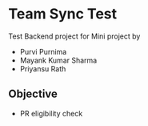 # Team Sync Test

Test Backend project for Mini project by

- Purvi Purnima
- Mayank Kumar Sharma 
- Priyansu Rath

## Objective

- PR eligibility check

